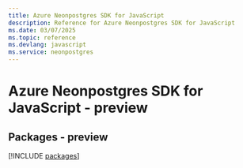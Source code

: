 ```yaml
---
title: Azure Neonpostgres SDK for JavaScript
description: Reference for Azure Neonpostgres SDK for JavaScript
ms.date: 03/07/2025
ms.topic: reference
ms.devlang: javascript
ms.service: neonpostgres
---
```

# Azure Neonpostgres SDK for JavaScript - preview
## Packages - preview
[!INCLUDE [packages](neonpostgres-index.md)]